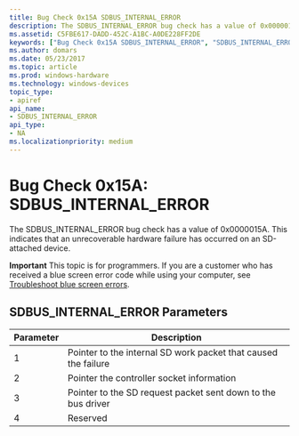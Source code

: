 ```yaml
---
title: Bug Check 0x15A SDBUS_INTERNAL_ERROR
description: The SDBUS_INTERNAL_ERROR bug check has a value of 0x0000015A. This indicates that an unrecoverable hardware failure has occurred on an SD-attached device.
ms.assetid: C5FBE617-DADD-452C-A1BC-A0DE228FF2DE
keywords: ["Bug Check 0x15A SDBUS_INTERNAL_ERROR", "SDBUS_INTERNAL_ERROR"]
ms.author: domars
ms.date: 05/23/2017
ms.topic: article
ms.prod: windows-hardware
ms.technology: windows-devices
topic_type:
- apiref
api_name:
- SDBUS_INTERNAL_ERROR
api_type:
- NA
ms.localizationpriority: medium
---
```


# Bug Check 0x15A: SDBUS\_INTERNAL\_ERROR


The SDBUS\_INTERNAL\_ERROR bug check has a value of 0x0000015A. This indicates that an unrecoverable hardware failure has occurred on an SD-attached device.

**Important** This topic is for programmers. If you are a customer who has received a blue screen error code while using your computer, see [Troubleshoot blue screen errors](http://windows.microsoft.com/windows-10/troubleshoot-blue-screen-errors).

## SDBUS\_INTERNAL\_ERROR Parameters


| Parameter | Description                                                    |
|-----------|----------------------------------------------------------------|
| 1         | Pointer to the internal SD work packet that caused the failure |
| 2         | Pointer the controller socket information                      |
| 3         | Pointer to the SD request packet sent down to the bus driver   |
| 4         | Reserved                                                       |

 

 

 




